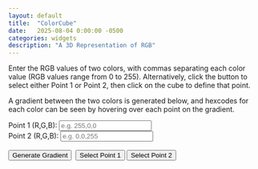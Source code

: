 ```yaml
---
layout: default
title:  "ColorCube"
date:   2025-08-04 0:00:00 -0500
categories: widgets
description: "A 3D Representation of RGB"
---
```


Enter the RGB values of two colors, with commas separating each color value (RGB values range from 0 to 255). Alternatively, click the button to select either Point 1 or Point 2, then click on the cube to define that point.

A gradient between the two colors is generated below, and hexcodes for each color can be seen by hovering over each point on the gradient.

<style>
  canvas {
    -webkit-user-drag: none;
    user-select: none;
  }
</style>

<form id="rgb-form" style="background: transparent; border: none;">
  <label>
  Point 1 (R,G,B): 
  <input type="text" id="point1" placeholder="e.g. 255,0,0" />
  <span id="hex1" style="margin-left: 10px; font-family: monospace;"></span>
</label>
<br />
<label>
  Point 2 (R,G,B): 
  <input type="text" id="point2" placeholder="e.g. 0,0,255" />
  <span id="hex2" style="margin-left: 10px; font-family: monospace;"></span>
</label><br /><br />
  <button type="submit" id="plot-btn">Generate Gradient</button>&nbsp;
  <button type="button" id="select-p1">Select Point 1</button>
  <button type="button" id="select-p2">Select Point 2</button>  
</form>

<script type="importmap">
  {
    "imports": {
      "three": "https://unpkg.com/three/build/three.module.js",
      "three/addons/": "https://unpkg.com/three/examples/jsm/"
    }
  }
</script>

<div id="cube-container">
  <canvas id="hud-canvas" style="position:absolute; pointer-events:auto; z-index:10;"></canvas>
  <div id="hud-hover-area"></div>
  <script type="module" src="/assets/js/colorcube.js"></script>
</div>

<div id="tooltip" style="
  position: absolute;
  pointer-events: none;
  background: white;
  padding: 4px 8px;
  border: 1px solid #ccc;
  font-family: monospace;
  font-size: 12px;
  border-radius: 4px;
  display: none;
  z-index: 100;">
</div>


